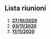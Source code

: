  ## Lista riunioni
 1. **[27/10/2020](https://github.com/DPCMGroup/dpcm2077-docs/blob/develop/Verbali-riunioni/2020_10_27.md)**
 2. **[03/11/2020](https://github.com/DPCMGroup/dpcm2077-docs/blob/develop/Verbali-riunioni/2020_11_03.md)**
 3. **[11/11/2020](https://github.com/DPCMGroup/dpcm2077-docs/blob/develop/Verbali-riunioni/2020_11_11.md)**

